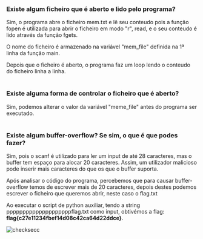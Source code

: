 ### **Existe algum ficheiro que é aberto e lido pelo programa?**

Sim, o programa abre o ficheiro mem.txt e lê seu conteudo pois a função fopen é utilizada para abrir o ficheiro em modo "r", read, e o seu conteudo é lido através da função fgets.

O nome do ficheiro é armazenado na variável "mem_file" definida na 1ª linha da função main.

Depois que o ficheiro é aberto, o programa faz um loop lendo o conteudo do ficheiro linha a linha.
<br></br>
### **Existe alguma forma de controlar o ficheiro que é aberto?**

Sim, podemos alterar o valor da variável "meme_file" antes do programa ser executado.
<br></br>
### **Existe algum buffer-overflow? Se sim, o que é que podes fazer?**

Sim, pois o scanf é utilizado para ler um input de até 28 caracteres, mas o buffer tem espaço para alocar 20 caracteres. Assim, um utilizador malicioso pode inserir mais caracteres do que os que o buffer suporta.

Após analisar o código do programa, percebemos que para causar buffer-overflow temos de escrever mais de 20 caracteres, depois destes podemos escrever o ficheiro que queremos abrir, neste caso o flag.txt

Ao executar o script de python auxiliar, tendo a string ppppppppppppppppppppflag.txt como input, obtivémos a flag: **flag{c27e11234fbef14d08c42ca64d22ddce}**.

![checksecc](https://user-images.githubusercontent.com/123839132/229186326-4214e277-a3a2-424e-a1e5-49229ef3b38d.png)
